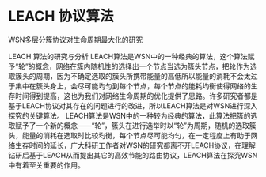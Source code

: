 # LEACH 协议算法

WSN多层分簇协议对生命周期最大化的研究

LEACH 算法的研究与分析 LEACH算法是WSN中的一种经典的算法，这个算法赋予“轮”的概念，网络在簇内随机性的选择出一个节点当选为簇头节点，把轮作为选取簇头的周期，因为不确定选取的簇头所携带能量的高低所以能量的消耗不会太过于集中在簇头身上，会尽可能均匀到每个节点，每个节点的能耗均衡使得网络的生存时间得到提高，这也为我们对网络生命周期的优化提供了思路。许多研究者都是基于LEACH协议对其存在的问题进行的改进，所以LEACH算法是对WSN进行深入探究的关键算法。 LEACH算法是WSN中的一种较为经典的算法，此算法把簇的选取赋予了一个新的概念——“轮”，簇头在进行选举时以“轮”为周期，随机的选取簇头，能量的消耗在选取时比较均衡，每个节点尽可能均匀，在一定程度上有助于网络生存时间的延长，广大科研工作者对WSN的研究都离不开LEACH协议，在理解钻研后基于LEACH从而提出其它的高效节能的路由协议，LEACH算法在探究WSN中有着至关重要的作用。
